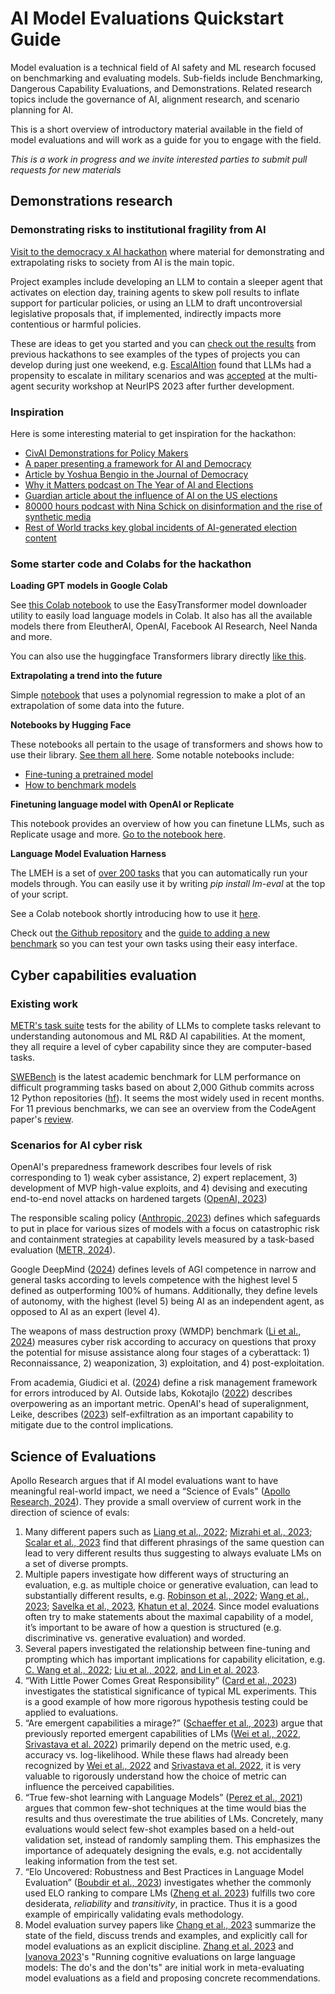 # AI Model Evaluations Quickstart Guide

Model evaluation is a technical field of AI safety and ML research focused on benchmarking and evaluating models. Sub-fields include Benchmarking, Dangerous Capability Evaluations, and Demonstrations. Related research topics include the governance of AI, alignment research, and scenario planning for AI.

This is a short overview of introductory material available in the field of model evaluations and will work as a guide for you to engage with the field.

*This is a work in progress and we invite interested parties to submit pull requests for new materials*

## Demonstrations research

### Demonstrating risks to institutional fragility from AI

[Visit to the democracy x AI hackathon](https://www.apartresearch.com/event/ai-democracy) where material for demonstrating and extrapolating risks to society from AI is the main topic.

Project examples include developing an LLM to contain a sleeper agent that activates on election day, training agents to skew poll results to inflate support for particular policies, or using an LLM to draft uncontroversial legislative proposals that, if implemented, indirectly impacts more contentious or harmful policies.

These are ideas to get you started and you can [check out the results](https://apartresearch.com/sprints#research) from previous hackathons to see examples of the types of projects you can develop during just one weekend, e.g. [EscalAItion](https://www.apartresearch.com/project/escalation-assessing-multi-agent-risks-in-military-contexts) found that LLMs had a propensity to escalate in military scenarios and was [accepted](https://openreview.net/forum?id=5HuBX8LvuT&utm_source=updates.apartresearch.com&utm_medium=referral&utm_campaign=apart-s-2023-wrapping-up-a-great-year) at the multi-agent security workshop at NeurIPS 2023 after further development.

### **Inspiration**

Here is some interesting material to get inspiration for the hackathon:

- [CivAI Demonstrations for Policy Makers](https://vimeo.com/935221775/79e7fbb14f)
- [A paper presenting a framework for AI and Democracy](https://journals.sagepub.com/doi/pdf/10.1177/20563051231186353)
- [Article by Yoshua Bengio in the Journal of Democracy](https://www.journalofdemocracy.org/ai-and-catastrophic-risk/)
- [Why it Matters podcast on The Year of AI and Elections](https://podcasts.apple.com/gb/podcast/the-year-of-ai-and-elections/id1482132871?i=1000639276052)
- [Guardian article about the influence of AI on the US elections](https://www.theguardian.com/us-news/2024/feb/26/ai-deepfakes-disinformation-election)
- [80000 hours podcast with Nina Schick on disinformation and the rise of synthetic media](https://80000hours.org/podcast/episodes/nina-schick-disinformation-synthetic-media/)
- [Rest of World tracks key global incidents of AI-generated election content](https://restofworld.org/2024/elections-ai-tracker/)

### Some starter code and Colabs for the hackathon

**Loading GPT models in Google Colab**

See [this Colab notebook](https://colab.research.google.com/drive/14R13JqKsBgRqfIDgvp0ep9T6YG2BFY_V) to use the EasyTransformer model downloader utility to easily load language models in Colab. It also has all the available models there from EleutherAI, OpenAI, Facebook AI Research, Neel Nanda and more.

You can also use the huggingface Transformers library directly [like this](https://huggingface.co/docs/transformers/quicktour#:~:text=%3E%3E%3E%20model%20%3D%20AutoModelForSequenceClassification.-,from_pretrained,-(model_name)%0A%3E%3E%3E).

**Extrapolating a trend into the future**

Simple [notebook](https://colab.research.google.com/drive/1durgWnT_Xz5d0Z2afolSwIOd-aDsbFgx?usp=sharing) that uses a polynomial regression to make a plot of an extrapolation of some data into the future.

**Notebooks by Hugging Face**

These notebooks all pertain to the usage of transformers and shows how to use their library. [See them all here](https://huggingface.co/docs/transformers/notebooks). Some notable notebooks include:

- [Fine-tuning a pretrained model](https://colab.research.google.com/github/huggingface/notebooks/blob/main/transformers_doc/en/training.ipynb)
- [How to benchmark models](https://github.com/huggingface/notebooks/blob/main/examples/benchmark.ipynb)

**Finetuning language model with OpenAI or Replicate**

This notebook provides an overview of how you can finetune LLMs, such as Replicate usage and more. [Go to the notebook here](https://colab.research.google.com/drive/1CUfHP3j1B_gP-45qvRG6VmF7koer59X-?usp=sharing#scrollTo=DGoPq4ziiU86).

**Language Model Evaluation Harness**

The LMEH is a set of [over 200 tasks](https://github.com/EleutherAI/lm-evaluation-harness/blob/master/docs/task_table.md) that you can automatically run your models through. You can easily use it by writing *pip install lm-eval* at the top of your script.

See a Colab notebook shortly introducing how to use it [here](https://colab.research.google.com/drive/1zmZfdETnQ-AR2BBIK3pFtnP5937J1yaz?usp=sharing).

Check out [the Github repository](https://github.com/EleutherAI/lm-evaluation-harness) and the [guide to adding a new benchmark](https://github.com/EleutherAI/lm-evaluation-harness/blob/master/docs/task_guide.md) so you can test your own tasks using their easy interface.

## Cyber capabilities evaluation

### Existing work

[METR's task suite](https://github.com/METR/public-tasks) tests for the ability of LLMs to complete tasks relevant to understanding autonomous and ML R&D AI capabilities. At the moment, they all require a level of cyber capability since they are computer-based tasks.

[SWEBench](https://www.swebench.com/) is the latest academic benchmark for LLM performance on difficult programming tasks based on about 2,000 Github commits across 12 Python repositories ([hf](https://huggingface.co/datasets/princeton-nlp/SWE-bench)). It seems the most widely used in recent months. For 11 previous benchmarks, we can see an overview from the CodeAgent paper's [review](https://www.semanticscholar.org/paper/CodeAgent%3A-Enhancing-Code-Generation-with-Agent-for-Zhang-Li/3793a5f435fef59a901f5ba0d8ef43df88d97161/figure/0).

### Scenarios for AI cyber risk

OpenAI's preparedness framework describes four levels of risk corresponding to 1) weak cyber assistance, 2) expert replacement, 3) development of MVP high-value exploits, and 4) devising and executing end-to-end novel attacks on hardened targets ([OpenAI, 2023](https://cdn.openai.com/openai-preparedness-framework-beta.pdf))

The responsible scaling policy ([Anthropic, 2023](https://www-cdn.anthropic.com/1adf000c8f675958c2ee23805d91aaade1cd4613/responsible-scaling-policy.pdf)) defines which safeguards to put in place for various sizes of models with a focus on catastrophic risk and containment strategies at capability levels measured by a task-based evaluation ([METR, 2024](https://taskdev.metr.org/introduction/)).

Google DeepMind ([2024](https://arxiv.org/pdf/2311.02462.pdf)) defines levels of AGI competence in narrow and general tasks according to levels competence with the highest level 5 defined as outperforming 100% of humans. Additionally, they define levels of autonomy, with the highest (level 5) being AI as an independent agent, as opposed to AI as an expert (level 4).

The weapons of mass destruction proxy (WMDP) benchmark ([Li et al., 2024](https://arxiv.org/pdf/2403.03218.pdf)) measures cyber risk according to accuracy on questions that proxy the potential for misuse assistance along four stages of a cyberattack: 1) Reconnaissance, 2) weaponization, 3) exploitation, and 4) post-exploitation.

From academia, Giudici et al. ([2024](https://www.sciencedirect.com/science/article/pii/S0957417423017220)) define a risk management framework for errors introduced by AI. Outside labs, Kokotajlo ([2022](https://www.lesswrong.com/posts/n3w3ww9Xuf8SngBfE/replacement-for-ponr-concept)) describes overpowering as an important metric. OpenAI's head of superalignment, Leike, describes ([2023](https://aligned.substack.com/p/self-exfiltration)) self-exfiltration as an important capability to mitigate due to the control implications.

## Science of Evaluations

Apollo Research argues that if AI model evaluations want to have meaningful real-world impact, we need a “Science of Evals" ([Apollo Research, 2024](https://www.apolloresearch.ai/blog/we-need-a-science-of-evals)). They provide a small overview of current work in the direction of science of evals:

1. Many different papers such as [Liang et al., 2022](https://arxiv.org/abs/2211.09110); [Mizrahi et al., 2023](https://arxiv.org/abs/2401.00595); [Scalar et al., 2023](https://arxiv.org/abs/2310.11324) find that different phrasings of the same question can lead to very different results thus suggesting to always evaluate LMs on a set of diverse prompts.
2. Multiple papers investigate how different ways of structuring an evaluation, e.g. as multiple choice or generative evaluation, can lead to substantially different results, e.g. [Robinson et al., 2022](https://arxiv.org/abs/2210.12353); [Wang et al., 2023](https://arxiv.org/abs/2311.05915); [Savelka et al., 2023](https://arxiv.org/abs/2303.08033), [Khatun et al, 2024](https://arxiv.org/abs/2401.07955#:~:text=We%20analyze%2026%20small%20open,MCQ%20tests%20with%20these%20models). Since model evaluations often try to make statements about the maximal capability of a model, it’s important to be aware of how a question is structured (e.g. discriminative vs. generative evaluation) and worded.
3. Several papers investigated the relationship between fine-tuning and prompting which has important implications for capability elicitation, e.g. [C. Wang et al., 2022](https://arxiv.org/pdf/2207.11680.pdf); [Liu et al., 2022](https://arxiv.org/pdf/2110.07602.pdf), [and Lin et al. 2023](https://arxiv.org/abs/2312.01552).
4. “With Little Power Comes Great Responsibility” ([Card et al., 2023](https://arxiv.org/abs/2010.06595)) investigates the statistical significance of typical ML experiments. This is a good example of how more rigorous hypothesis testing could be applied to evaluations.
5. “Are emergent capabilities a mirage?” ([Schaeffer et al., 2023](https://arxiv.org/abs/2304.15004)) argue that previously reported emergent capabilities of LMs ([Wei et al., 2022](https://arxiv.org/abs/2206.07682), [Srivastava et al. 2022](https://arxiv.org/abs/2206.04615)) primarily depend on the metric used, e.g. accuracy vs. log-likelihood. While these flaws had already been recognized by [Wei et al., 2022](https://arxiv.org/abs/2206.07682) and [Srivastava et al. 2022](https://arxiv.org/abs/2206.04615), it is very valuable to rigorously understand how the choice of metric can influence the perceived capabilities.
6. “True few-shot learning with Language Models” ([Perez et al., 2021](https://proceedings.neurips.cc/paper/2021/file/5c04925674920eb58467fb52ce4ef728-Paper.pdf)) argues that common few-shot techniques at the time would bias the results and thus overestimate the true abilities of LMs. Concretely, many evaluations would select few-shot examples based on a held-out validation set, instead of randomly sampling them. This emphasizes the importance of adequately designing the evals, e.g. not accidentally leaking information from the test set.
7. “Elo Uncovered: Robustness and Best Practices in Language Model Evaluation” ([Boubdir et al., 2023](https://arxiv.org/pdf/2311.17295.pdf)) investigates whether the commonly used ELO ranking to compare LMs ([Zheng et al. 2023](https://arxiv.org/abs/2306.05685)) fulfills two core desiderata, *reliability* and *transitivity*, in practice. Thus it is a good example of empirically validating evals methodology.
8. Model evaluation survey papers like [Chang et al., 2023](https://arxiv.org/abs/2307.03109) summarize the state of the field, discuss trends and examples, and explicitly call for model evaluations as an explicit discipline. [Zhang et al. 2023](https://arxiv.org/abs/2312.07398) and [Ivanova 2023](https://arxiv.org/abs/2312.01276)'s "Running cognitive evaluations on large language models: The do's and the don'ts" are initial work in meta-evaluating model evaluations as a field and proposing concrete recommendations.
